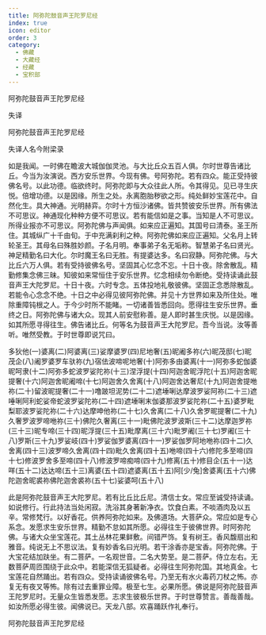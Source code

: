 ```yaml
---
title: 阿弥陀鼓音声王陀罗尼经
index: true
icon: editor
order: 3
category:
  - 佛藏
  - 大藏经
  - 经藏
  - 宝积部
---
```


  阿弥陀鼓音声王陀罗尼经  

失译  

阿弥陀鼓音声王陀罗尼经  

失译人名今附梁录  

如是我闻。一时佛在瞻波大城伽伽灵池。与大比丘众五百人俱。尔时世尊告诸比丘。今当为汝演说。西方安乐世界。今现有佛。号阿弥陀。若有四众。能正受持彼佛名号。以此功德。临欲终时。阿弥陀即与大众往此人所。令其得见。见已寻生庆悦。倍增功德。以是因缘。所生之处。永离胞胎秽欲之形。纯处鲜妙宝莲花中。自然化生。具大神通。光明赫弈。尔时十方恒沙诸佛。皆共赞彼安乐世界。所有佛法不可思议。神通现化种种方便不可思议。若有能信如是之事。当知是人不可思议。所得业报亦不可思议。阿弥陀佛与声闻俱。如来应正遍知。其国号曰清泰。圣王所住。其城纵广十千由旬。于中充满刹利之种。阿弥陀佛如来应正遍知。父名月上转轮圣王。其母名曰殊胜妙颜。子名月明。奉事弟子名无垢称。智慧弟子名曰贤光。神足精勤名曰大化。尔时魔王名曰无胜。有提婆达多。名曰寂静。阿弥陀佛。与大比丘六万人俱。若有受持彼佛名号。坚固其心忆念不忘。十日十夜。除舍散乱。精勤修集念佛三昧。知彼如来常恒住于安乐世界。忆念相续勿令断绝。受持读诵此鼓音声王大陀罗尼。十日十夜。六时专念。五体投地礼敬彼佛。坚固正念悉除散乱。若能令心念念不绝。十日之中必得见彼阿弥陀佛。并见十方世界如来及所住处。唯除重障钝根之人。于今少时所不能睹。一切诸善皆悉回向。愿得往生安乐世界。垂终之日。阿弥陀佛与诸大众。现其人前安慰称善。是人即时甚生庆悦。以是因缘。如其所愿寻得往生。佛告诸比丘。何等名为鼓音声王大陀罗尼。吾今当说。汝等善听。唯然受教。于时世尊即说咒曰。  

多狄他(一)婆离(二)阿婆离(三)娑摩婆罗(四)尼地奢(五)昵阇多祢(六)昵茂邸(七)昵茂企(八)阇罗婆罗车驮祢(九)宿佉波啼呢地奢(十)阿弥多由婆离(十一)阿弥多蛇伽婆昵呵隶(十二)阿弥多蛇波罗娑陀祢(十三)涅浮提(十四)阿迦舍昵浮陀(十五)阿迦舍昵提奢(十六)阿迦舍昵阇啼(十七)阿迦舍久舍离(十八)阿迦舍达奢尼(十九)阿迦舍提咃祢(二十)留波昵提奢(二十一)噜跛坦泥势(二十二)遮埵唎达摩波罗娑阿祢(二十三)遮唾唎阿利蛇娑帝蛇波罗娑陀祢(二十四)遮埵唎末伽婆那波罗娑陀祢(二十五)婆罗毗梨耶波罗娑陀祢(二十六)达摩呻他祢(二十七)久舍离(二十八)久舍罗昵提奢(二十九)久奢罗波罗啼咃祢(三十)佛陀久奢离(三十一)毗佛陀波罗波斯(三十二)达摩迦罗祢(三十三)昵专啼(三十四)昵浮提(三十五)毗摩离(三十六)毗罗阇(三十七)罗阇(三十八)罗斯(三十九)罗娑岐(四十)罗娑伽罗婆离(四十一)罗娑伽罗阿地咃祢(四十二)久舍离(四十三)波罗啼久舍离(四十四)毗久舍离(四十五)咃啼(四十六)修陀多至啼(四十七)修波罗舍多至啼(四十八)修波罗啼痴啼(四十九)修离(五十)修目企(五十一)达咩(五十二)达达啼(五十三)离婆(五十四)遮婆离(五十五)阿[少/兔]舍婆离(五十六)佛陀迦舍昵裘祢佛陀迦舍裘祢(五十七)娑婆呵(五十八)  

此是阿弥陀鼓音声王大陀罗尼。若有比丘比丘尼。清信士女。常应至诚受持读诵。如说修行。行此持法当处闲寂。洗浴其身著新净衣。饮食白素。不啖酒肉及以五辛。常修梵行。以好香花。供养阿弥陀如来。及佛道场。大菩萨众。常应如是专心系念。发愿求生安乐世界。精勤不怠如其所愿。必得往生于彼佛世界。时阿弥陀佛。与诸大众坐宝莲花。其土丛林花果鲜敷。间错严饰。复有树王。香风馥扇出和雅音。纯说无上不思议法。复有妙香名曰光明。若干涂香亦是宝香。阿弥陀佛。于大宝花结加趺坐。有二菩萨。一名观世音。二名大势至。是二菩萨。侍立左右。无数菩萨周匝围绕于此众中。若能深信无狐疑者。必得往生阿弥陀国。其地真金。七宝莲花自然踊出。若有四众。受持读诵彼佛名号。乃至无有水火毒药刀杖之怖。亦复无有夜叉等怖。除有过去重罪业障。极至七生。必果所愿。佛说是阿弥陀鼓音声王陀罗尼时。无量众生皆悉发愿。志求生彼极乐世界。于时世尊赞言。善哉善哉。如汝所愿必得生彼。闻佛说已。天龙八部。欢喜踊跃作礼奉行。  

阿弥陀鼓音声王陀罗尼经  
